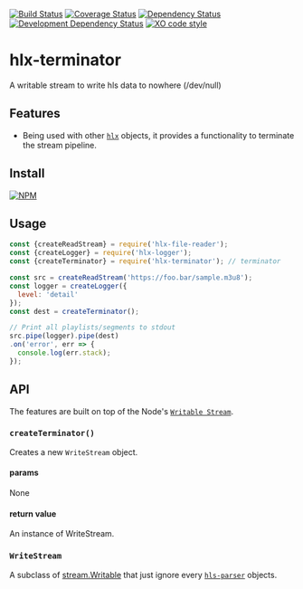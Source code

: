[![Build Status](https://travis-ci.org/hlxjs/hlx-terminator.svg?branch=master)](https://travis-ci.org/hlxjs/hlx-terminator)
[![Coverage Status](https://coveralls.io/repos/github/hlxjs/hlx-terminator/badge.svg?branch=master)](https://coveralls.io/github/hlxjs/hlx-terminator?branch=master)
[![Dependency Status](https://david-dm.org/hlxjs/hlx-terminator.svg)](https://david-dm.org/hlxjs/hlx-terminator)
[![Development Dependency Status](https://david-dm.org/hlxjs/hlx-terminator/dev-status.svg)](https://david-dm.org/hlxjs/hlx-terminator#info=devDependencies)
[![XO code style](https://img.shields.io/badge/code_style-XO-5ed9c7.svg)](https://github.com/sindresorhus/xo)


# hlx-terminator
A writable stream to write hls data to nowhere (/dev/null)

## Features
* Being used with other [`hlx`](https://github.com/hlxjs) objects, it provides a functionality to terminate the stream pipeline.

## Install
[![NPM](https://nodei.co/npm/hlx-terminator.png?mini=true)](https://nodei.co/npm/hlx-terminator/)

## Usage

```js
const {createReadStream} = require('hlx-file-reader');
const {createLogger} = require('hlx-logger');
const {createTerminator} = require('hlx-terminator'); // terminator

const src = createReadStream('https://foo.bar/sample.m3u8');
const logger = createLogger({
  level: 'detail'
});
const dest = createTerminator();

// Print all playlists/segments to stdout
src.pipe(logger).pipe(dest)
.on('error', err => {
  console.log(err.stack);
});
```
## API
The features are built on top of the Node's [`Writable Stream`](https://nodejs.org/api/stream.html#stream_writable_streams).

### `createTerminator()`
Creates a new `WriteStream` object.

#### params
None

#### return value
An instance of WriteStream.

### `WriteStream`
A subclass of [stream.Writable](https://nodejs.org/api/stream.html#stream_writable_streams) that just ignore every [`hls-parser`](https://github.com/kuu/hls-parser) objects.
